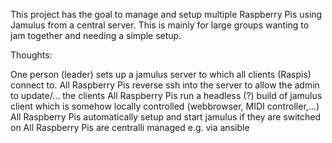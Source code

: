 This project has the goal to manage and setup multiple Raspberry Pis using Jamulus from a central server.
This is mainly for large groups wanting to jam together and needing a simple setup.

Thoughts: 

One person (leader) sets up a jamulus server to which all clients (Raspis) connect to.
All Raspberry Pis reverse ssh into the server to allow the admin to update/... the clients
All Raspberry Pis run a headless (?) build of jamulus client which is somehow locally controlled (webbrowser, MIDI controller,...)
All Raspberry Pis automatically setup and start jamulus if they are switched on
All Raspberry Pis are centralli managed e.g. via ansible

 
